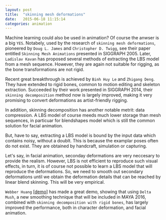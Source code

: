 ```yaml
---
layout: post
title:  "skinning mesh deformations"
date:   2015-06-18 11:15:14
categories: animation
---
```

Machine learning could also be used in animation? Of course the anwser is a big `YES`. Notabely, used by the research of `skinning mesh deformations`, pioneered by `Doug L. James` and `Christopher D. Twigg`, see their paper entitled `Skinning Mesh Animations` presented in SIGGRAPH 2005. Later, `Ladislav Kavan` has proposed several methods of extracting the LBS model from a mesh sequence. However, they are again not suitable for rigging, as the bone transformations are not rigid.

Recent great breakthrough is achieved by `Binh Huy Le` and `Zhigang Deng`. They have extended to rigid bones, common to motion editing and skeleton extraction. Succeeded by their work presented in SIGGRAPH 2014, their `skinning decomposition` method now is largely improved, making it very promising to convert deformations as artist-friendly rigging.

In addition, skinning decomposition has another notable metrit: data compression. A LBS model of course meeds much lower storage than mesh sequences, in particuar for blendshapes model which is still the common solution for facial animation.

But, have to say, extracting a LBS model is bound by the input data which contains noisy, without a doublt. This is because the examplar poses often do not exist. They are obtained by handcraft, simulation or capturing.

Let's say, in facial animation, seconday deformations are very neccesary to provide the realism. However, LBS is not efficient to reproduce such visual effects, in turn, it is of course not possible to learn a LBS model that will reproduce the deformations. So, we need to smooth out secondary deformations until we obtain the deformation details that can be reached by linear blend skinning. This will be very empirical.

`Webber Huang` [[demo]] has made a great demo, showing that using `Delta Mush`, a new smoothing technique that will be included in MAYA 2016, combined with `skinning decomposition with rigid bones`, has largely improved the performance, both in character deformation, and facial animation.

[demo]:      http://riggingtd.com/2015/06/deformation-learning-solver/
